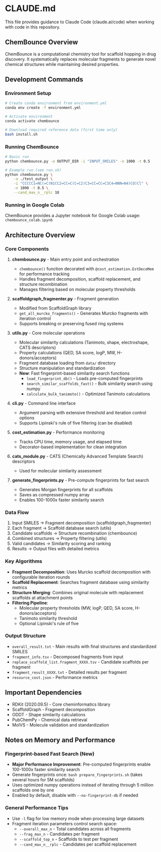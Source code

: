 # CLAUDE.md

This file provides guidance to Claude Code (claude.ai/code) when working with code in this repository.

## ChemBounce Overview

ChemBounce is a computational chemistry tool for scaffold hopping in drug discovery. It systematically replaces molecular fragments to generate novel chemical structures while maintaining desired properties.

## Development Commands

### Environment Setup
```bash
# Create conda environment from environment.yml
conda env create -f environment.yml

# Activate environment
conda activate chembounce

# Download required reference data (first time only)
bash install.sh
```

### Running ChemBounce
```bash
# Basic run
python chembounce.py -o OUTPUT_DIR -i "INPUT_SMILES" -n 1000 -t 0.5

# Example run (see run.sh)
python chembounce.py \
    -o ./test_output \
    -i "CCCCC1=NC(=C(N1CC2=CC=C(C=C2)C3=CC=CC=C3C4=NNN=N4)CO)Cl" \
    -n 1000 -t 0.5 \
    --cand_max_n__rplc 10
```

### Running in Google Colab
ChemBounce provides a Jupyter notebook for Google Colab usage: `chembounce_colab.ipynb`

## Architecture Overview

### Core Components

1. **chembounce.py** - Main entry point and orchestration
   - `chembounce()` function decorated with `@cost_estimation.EstDecoMem` for performance tracking
   - Handles fragment decomposition, scaffold replacement, and structure recombination
   - Manages filtering based on molecular property thresholds

2. **scaffoldgraph_fragmenter.py** - Fragment generation
   - Modified from ScaffoldGraph library
   - `get_all_murcko_fragments()` - Generates Murcko fragments with iteration control
   - Supports breaking or preserving fused ring systems

3. **utils.py** - Core molecular operations
   - Molecular similarity calculations (Tanimoto, shape, electroshape, CATS descriptors)
   - Property calculations (QED, SA score, logP, MW, H-donors/acceptors)
   - Fragment database loading from `data/` directory
   - Structure manipulation and standardization
   - **New**: Fast fingerprint-based similarity search functions
     - `load_fingerprint_db()` - Loads pre-computed fingerprints
     - `search_similar_scaffolds_fast()` - Bulk similarity search using numpy
     - `calculate_bulk_tanimoto()` - Optimized Tanimoto calculations

4. **cli.py** - Command line interface
   - Argument parsing with extensive threshold and iteration control options
   - Supports Lipinski's rule of five filtering (can be disabled)

5. **cost_estimation.py** - Performance monitoring
   - Tracks CPU time, memory usage, and elapsed time
   - Decorator-based implementation for clean integration

6. **cats_module.py** - CATS (Chemically Advanced Template Search) descriptors
   - Used for molecular similarity assessment

7. **generate_fingerprints.py** - Pre-compute fingerprints for fast search
   - Generates Morgan fingerprints for all scaffolds
   - Saves as compressed numpy array
   - Enables 100-1000x faster similarity search

### Data Flow

1. Input SMILES → Fragment decomposition (scaffoldgraph_fragmenter)
2. Each fragment → Scaffold database search (utils)
3. Candidate scaffolds → Structure recombination (chembounce)
4. Combined structures → Property filtering (utils)
5. Valid candidates → Similarity scoring and ranking
6. Results → Output files with detailed metrics

### Key Algorithms

- **Fragment Decomposition**: Uses Murcko scaffold decomposition with configurable iteration rounds
- **Scaffold Replacement**: Searches fragment database using similarity metrics
- **Structure Merging**: Combines original molecule with replacement scaffolds at attachment points
- **Filtering Pipeline**: 
  - Molecular property thresholds (MW, logP, QED, SA score, H-donors/acceptors)
  - Tanimoto similarity threshold
  - Optional Lipinski's rule of five

### Output Structure

- `overall_result.txt` - Main results with final structures and standardized SMILES
- `fragment_info.tsv` - Decomposed fragments from input
- `replace_scaffold_list.fragment_XXXX.tsv` - Candidate scaffolds per fragment
- `fragment_result_XXXX.txt` - Detailed results per fragment
- `resource_cost.json` - Performance metrics

## Important Dependencies

- RDKit (2020.09.5) - Core cheminformatics library
- ScaffoldGraph - Fragment decomposition
- ODDT - Shape similarity calculations
- PubChemPy - Chemical data retrieval
- MolVS - Molecule validation and standardization

## Notes on Memory and Performance

### Fingerprint-based Fast Search (New)
- **Major Performance Improvement**: Pre-computed fingerprints enable 100-1000x faster similarity search
- Generate fingerprints once: `bash prepare_fingerprints.sh` (takes several hours for 5M scaffolds)
- Uses optimized numpy operations instead of iterating through 5 million scaffolds one by one
- Enabled by default, disable with `--no-fingerprint-db` if needed

### General Performance Tips
- Use `-l` flag for low memory mode when processing large datasets
- Fragment iteration parameters control search space:
  - `--overall_max_n` - Total candidates across all fragments
  - `--frag_max_n` - Candidates per fragment
  - `--scaffold_top_n` - Scaffolds to test per fragment
  - `--cand_max_n__rplc` - Candidates per scaffold replacement